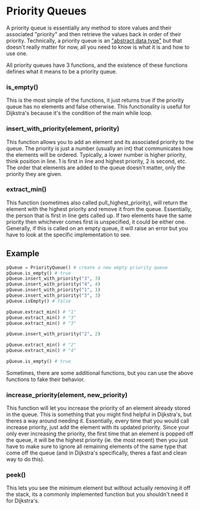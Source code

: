 # Priority Queues
A priority queue is essentially any method to store values and their associated "priority" and then retrieve the values back in order of their priority. Technically, a priority queue is an ["abstract data type"](https://en.wikipedia.org/wiki/Abstract_data_type) but that doesn't really matter for now, all you need to know is what it is and how to use one.

All priority queues have 3 functions, and the existence of these functions defines what it means to be a priority queue.

### is_empty()
This is the most simple of the functions, it just returns true if the priority queue has no elements and false otherwise. This functionality is useful for Dijkstra's because it's the condition of the main while loop.

### insert_with_priority(element, priority)
This function allows you to add an element and its associated priority to the queue. The priority is just a number (usually an int) that communicates how the elements will be ordered. Typically, a lower number is higher priority, think position in line. 1 is first in line and highest priority, 2 is second, etc. The order that elements are added to the queue doesn't matter, only the priority they are given.

### extract_min()
This function (sometimes also called pull_highest_priority), will return the element with the highest priority and remove it from the queue. Essentially, the person that is first in line gets called up. If two elements have the same priority then whichever comes first is unspecified, it could be either one. Generally, if this is called on an empty queue, it will raise an error but you have to look at the specific implementation to see.

## Example
```python
pQueue = PriorityQueue() # create a new empty priority queue
pQueue.is_empty() # true
pQueue.insert_with_priority("3", 3)
pQueue.insert_with_priority("4", 4)
pQueue.insert_with_priority("1", 1)
pQueue.insert_with_priority("3", 3)
pQueue.isEmpty() # false

pQueue.extract_min() # "1"
pQueue.extract_min() # "3"
pQueue.extract_min() # "3"

pQueue.insert_with_priority("2", 2)

pQueue.extract_min() # "2"
pQueue.extract_min() # "4"

pQueue.is_empty() # true
```

Sometimes, there are some additional functions, but you can use the above functions to fake their behavior.

### increase_priority(element, new_priority)
This function will let you increase the priority of an element already stored in the queue. This is something that you might find helpful in Dijkstra's, but theres a way around needing it. Essentially, every time that you would call increase priority, just add the element with its updated priority. Since your only ever increasing the priority, the first time that an element is popped off the queue, it will be the highest priority (ie. the most recent) then you just have to make sure to ignore all remaining elements of the same type that come off the queue (and in Dijkstra's specifically, theres a fast and clean way to do this).

### peek()
This lets you see the minimum element but without actually removing it off the stack, its a commonly implemented function but you shouldn't need it for Dijkstra's.